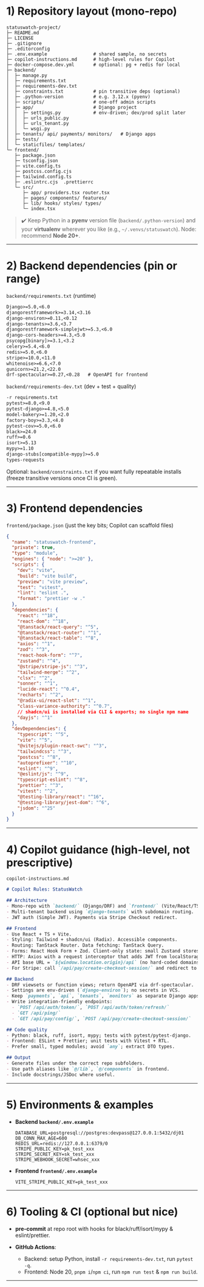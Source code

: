 # 1) Repository layout (mono-repo)

```
statuswatch-project/
├─ README.md
├─ LICENSE
├─ .gitignore
├─ .editorconfig
├─ .env.example                 # shared sample, no secrets
├─ copilot-instructions.md      # high-level rules for Copilot
├─ docker-compose.dev.yml       # optional: pg + redis for local
├─ backend/
│  ├─ manage.py
│  ├─ requirements.txt
│  ├─ requirements-dev.txt
│  ├─ constraints.txt           # pin transitive deps (optional)
│  ├─ .python-version           # e.g. 3.12.x (pyenv)
│  ├─ scripts/                  # one-off admin scripts
│  ├─ app/                      # Django project
│  │  ├─ settings.py            # env-driven; dev/prod split later
│  │  ├─ urls_public.py
│  │  ├─ urls_tenant.py
│  │  └─ wsgi.py
│  ├─ tenants/ api/ payments/ monitors/   # Django apps
│  ├─ tests/
│  └─ staticfiles/ templates/
└─ frontend/
   ├─ package.json
   ├─ tsconfig.json
   ├─ vite.config.ts
   ├─ postcss.config.cjs
   ├─ tailwind.config.ts
   ├─ .eslintrc.cjs  .prettierrc
   └─ src/
      ├─ app/ providers.tsx router.tsx
      ├─ pages/ components/ features/
      ├─ lib/ hooks/ styles/ types/
      └─ index.tsx
```

> ✔️ Keep Python in a **pyenv** version file (`backend/.python-version`) and your **virtualenv** wherever you like (e.g., `~/.venvs/statuswatch`). Node: recommend **Node 20+**.

---

# 2) Backend dependencies (pin or range)

`backend/requirements.txt` (runtime)

```txt
Django>=5.0,<6.0
djangorestframework>=3.14,<3.16
django-environ>=0.11,<0.12
django-tenants>=3.6,<3.7
djangorestframework-simplejwt>=5.3,<6.0
django-cors-headers>=4.3,<5.0
psycopg[binary]>=3.1,<3.2
celery>=5.4,<6.0
redis>=5.0,<6.0
stripe>=10.0,<11.0
whitenoise>=6.6,<7.0
gunicorn>=21.2,<22.0
drf-spectacular>=0.27,<0.28   # OpenAPI for frontend
```

`backend/requirements-dev.txt` (dev + test + quality)

```txt
-r requirements.txt
pytest>=8.0,<9.0
pytest-django>=4.8,<5.0
model-bakery>=1.20,<2.0
factory-boy>=3.3,<4.0
pytest-cov>=5.0,<6.0
black>=24.0
ruff>=0.6
isort>=5.13
mypy>=1.10
django-stubs[compatible-mypy]>=5.0
types-requests
```

Optional: `backend/constraints.txt` if you want fully repeatable installs (freeze transitive versions once CI is green).

---

# 3) Frontend dependencies

`frontend/package.json` (just the key bits; Copilot can scaffold files)

```json
{
  "name": "statuswatch-frontend",
  "private": true,
  "type": "module",
  "engines": { "node": ">=20" },
  "scripts": {
    "dev": "vite",
    "build": "vite build",
    "preview": "vite preview",
    "test": "vitest",
    "lint": "eslint .",
    "format": "prettier -w ."
  },
  "dependencies": {
    "react": "^18",
    "react-dom": "^18",
    "@tanstack/react-query": "^5",
    "@tanstack/react-router": "^1",
    "@tanstack/react-table": "^8",
    "axios": "^1",
    "zod": "^3",
    "react-hook-form": "^7",
    "zustand": "^4",
    "@stripe/stripe-js": "^3",
    "tailwind-merge": "^2",
    "clsx": "^2",
    "sonner": "^1",
    "lucide-react": "^0.4",
    "recharts": "^2",
    "@radix-ui/react-slot": "^1",
    "class-variance-authority": "^0.7",
    // shadcn/ui is installed via CLI & exports; no single npm name
    "dayjs": "^1"
  },
  "devDependencies": {
    "typescript": "^5",
    "vite": "^5",
    "@vitejs/plugin-react-swc": "^3",
    "tailwindcss": "^3",
    "postcss": "^8",
    "autoprefixer": "^10",
    "eslint": "^9",
    "@eslint/js": "^9",
    "typescript-eslint": "^8",
    "prettier": "^3",
    "vitest": "^2",
    "@testing-library/react": "^16",
    "@testing-library/jest-dom": "^6",
    "jsdom": "^25"
  }
}
```

---

# 4) Copilot guidance (high-level, not prescriptive)

`copilot-instructions.md`

```markdown
# Copilot Rules: StatusWatch

## Architecture
- Mono-repo with `backend/` (Django/DRF) and `frontend/` (Vite/React/TS).
- Multi-tenant backend using `django-tenants` with subdomain routing.
- JWT auth (Simple JWT). Payments via Stripe Checkout redirect.

## Frontend
- Use React + TS + Vite.
- Styling: Tailwind + shadcn/ui (Radix). Accessible components.
- Routing: TanStack Router. Data fetching: TanStack Query.
- Forms: React Hook Form + Zod. Client-only state: small Zustand stores.
- HTTP: Axios with a request interceptor that adds JWT from localStorage.
- API base URL = `${window.location.origin}/api` (no hard-coded domains).
- For Stripe: call `/api/pay/create-checkout-session/` and redirect to returned `url`.

## Backend
- DRF viewsets or function views; return OpenAPI via drf-spectacular.
- Settings are env-driven (`django-environ`); no secrets in VCS.
- Keep `payments`, `api`, `tenants`, `monitors` as separate Django apps.
- Write integration-friendly endpoints:
  - `POST /api/auth/token/`, `POST /api/auth/token/refresh/`
  - `GET /api/ping/`
  - `GET /api/pay/config/`, `POST /api/pay/create-checkout-session/`

## Code quality
- Python: black, ruff, isort, mypy; tests with pytest/pytest-django.
- Frontend: ESLint + Prettier; unit tests with Vitest + RTL.
- Prefer small, typed modules; avoid `any`; extract DTO types.

## Output
- Generate files under the correct repo subfolders.
- Use path aliases like `@/lib`, `@/components` in frontend.
- Include docstrings/JSDoc where useful.
```

---

# 5) Environments & examples

* **Backend `backend/.env.example`**

  ```
  DATABASE_URL=postgresql://postgres:devpass@127.0.0.1:5432/dj01
  DB_CONN_MAX_AGE=600
  REDIS_URL=redis://127.0.0.1:6379/0
  STRIPE_PUBLIC_KEY=pk_test_xxx
  STRIPE_SECRET_KEY=sk_test_xxx
  STRIPE_WEBHOOK_SECRET=whsec_xxx
  ```

* **Frontend `frontend/.env.example`**

  ```
  VITE_STRIPE_PUBLIC_KEY=pk_test_xxx
  ```

---

# 6) Tooling & CI (optional but nice)

* **pre-commit** at repo root with hooks for black/ruff/isort/mypy & eslint/prettier.
* **GitHub Actions**:

  * Backend: setup Python, install `-r requirements-dev.txt`, run `pytest -q`.
  * Frontend: Node 20, `pnpm i`/`npm ci`, run `npm run test` & `npm run build`.

---
